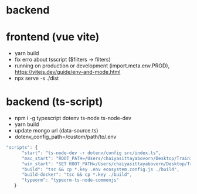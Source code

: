 # backend

# frontend (vue vite)

- yarn build
- fix erro about tsscript ($filters -> filters)
- running on production or development (import.meta.env.PROD), https://vitejs.dev/guide/env-and-mode.html
- npx serve -s ./dist

# backend (ts-script)

- npm i -g typescript dotenv ts-node ts-node-dev
- yarn build
- update mongo url (data-source.ts)
- dotenv_config_path=/custom/path/to/.env

```js
"scripts": {
      "start": "ts-node-dev -r dotenv/config src/index.ts",
      "mac_start": "ROOT_PATH=/Users/chaiyasittayabovorn/Desktop/Training/ReactJS_Training/react_mern_dist/workshops/cmpos_mern_ts/backend/backend-ts ts-node-dev src/index.ts",
      "win_start": "SET ROOT_PATH=/Users/chaiyasittayabovorn/Desktop/Training/ReactJS_Training/react_mern_dist/workshops/cmpos_mern_ts/backend/backend-ts& ts-node-dev src/index.ts",
      "build": "tsc && cp *.key .env ecosystem.config.js ./build",
      "build-docker": "tsc && cp *.key ./build",
      "typeorm": "typeorm-ts-node-commonjs"
   }
```
